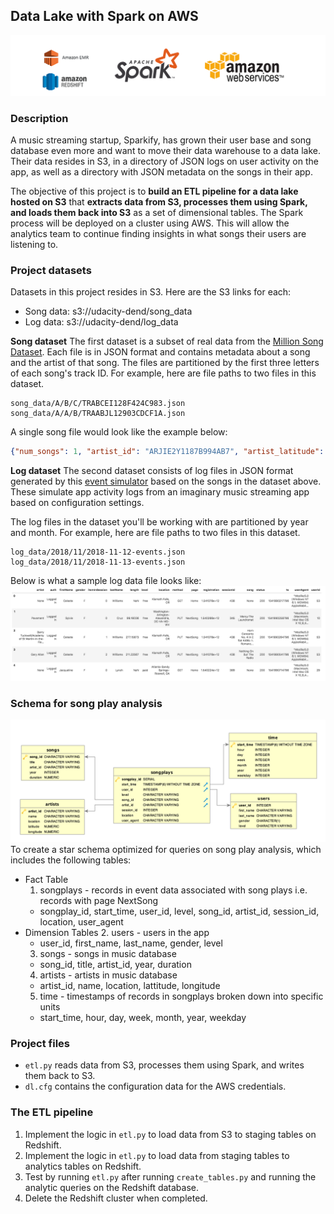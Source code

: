 ## Data Lake with Spark on AWS
![banner_image](image/banner.png)

### Description
A music streaming startup, Sparkify, has grown their user base and song database even more and want to move their data warehouse to a data lake. Their data resides in S3, in a directory of JSON logs on user activity on the app, as well as a directory with JSON metadata on the songs in their app.

The objective of this project is to **build an ETL pipeline for a data lake hosted on S3** that **extracts data from S3, processes them using Spark, and loads them back into S3** as a set of dimensional tables. The Spark process will be deployed on a cluster using AWS. This will allow the analytics team to continue finding insights in what songs their users are listening to.

### Project datasets
Datasets in this project resides in S3. Here are the S3 links for each:
- Song data: s3://udacity-dend/song_data
- Log data: s3://udacity-dend/log_data

**Song dataset**
The first dataset is a subset of real data from the [Million Song Dataset](http://millionsongdataset.com/). Each file is in JSON format and contains metadata about a song and the artist of that song. The files are partitioned by the first three letters of each song's track ID. For example, here are file paths to two files in this dataset.
```
song_data/A/B/C/TRABCEI128F424C983.json
song_data/A/A/B/TRAABJL12903CDCF1A.json
```
A single song file would look like the example below:
```json
{"num_songs": 1, "artist_id": "ARJIE2Y1187B994AB7", "artist_latitude": null, "artist_longitude": null, "artist_location": "", "artist_name": "Line Renaud", "song_id": "SOUPIRU12A6D4FA1E1", "title": "Der Kleine Dompfaff", "duration": 152.92036, "year": 0}
```

**Log dataset**
The second dataset consists of log files in JSON format generated by this [event simulator](https://github.com/Interana/eventsim) based on the songs in the dataset above. These simulate app activity logs from an imaginary music streaming app based on configuration settings.

The log files in the dataset you'll be working with are partitioned by year and month. For example, here are file paths to two files in this dataset.
```
log_data/2018/11/2018-11-12-events.json
log_data/2018/11/2018-11-13-events.json
```
Below is what a sample log data file looks like:
![log_data](image/log-data.png)

### Schema for song play analysis
![schema](image/Song_ERD.png)
To create a star schema optimized for queries on song play analysis, which includes the following tables:

- Fact Table
  1. songplays - records in event data associated with song plays i.e. records with page NextSong
    - songplay_id, start_time, user_id, level, song_id, artist_id, session_id, location, user_agent
- Dimension Tables
  2. users - users in the app
    - user_id, first_name, last_name, gender, level
  3. songs - songs in music database
    - song_id, title, artist_id, year, duration
  4. artists - artists in music database
    - artist_id, name, location, lattitude, longitude
  5. time - timestamps of records in songplays broken down into specific units
    - start_time, hour, day, week, month, year, weekday

### Project files
- ```etl.py``` reads data from S3, processes them using Spark, and writes them back to S3.
- ```dl.cfg``` contains the configuration data for the AWS credentials.

### The ETL pipeline
1. Implement the logic in ```etl.py``` to load data from S3 to staging tables on Redshift.
2. Implement the logic in ```etl.py``` to load data from staging tables to analytics tables on Redshift.
3. Test by running ```etl.py``` after running ```create_tables.py``` and running the analytic queries on the Redshift database.
4. Delete the Redshift cluster when completed.
